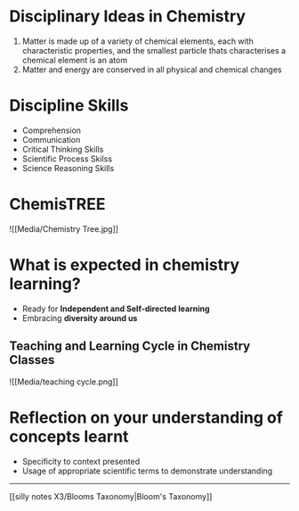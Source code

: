 # Disciplinary Ideas in Chemistry

1. Matter is made up of a variety of chemical elements, each with characteristic properties, and the smallest particle thats characterises a chemical element is an atom
2. Matter and energy are conserved in all physical and chemical changes

# Discipline Skills

- Comprehension
- Communication
- Critical Thinking Skills
- Scientific Process Skilss
- Science Reasoning Skills

# ChemisTREE
![[Media/Chemistry Tree.jpg]]

# What is expected in chemistry learning?

- Ready for **Independent and Self-directed learning**
- Embracing **diversity around us**
## Teaching and Learning Cycle in Chemistry Classes
![[Media/teaching cycle.png]]
# Reflection on your understanding of concepts learnt

- Specificity to context presented
- Usage of appropriate scientific terms to demonstrate understanding

--- 

[[silly notes X3/Blooms Taxonomy|Bloom's Taxonomy]]
